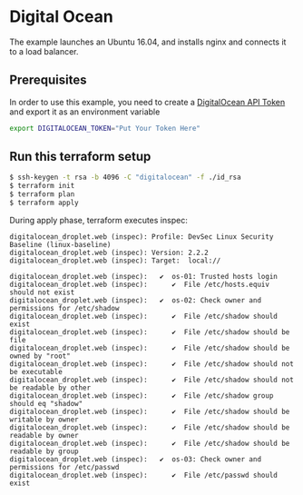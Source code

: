 # Digital Ocean

The example launches an Ubuntu 16.04, and installs nginx and connects it to a load balancer.

## Prerequisites

In order to use this example, you need to create a [DigitalOcean API Token](https://cloud.digitalocean.com/account/api/tokens) and export it as an environment variable

```bash
export DIGITALOCEAN_TOKEN="Put Your Token Here" 
```

## Run this terraform setup

```bash
$ ssh-keygen -t rsa -b 4096 -C "digitalocean" -f ./id_rsa
$ terraform init
$ terraform plan
$ terraform apply
```

During apply phase, terraform executes inspec:

```
digitalocean_droplet.web (inspec): Profile: DevSec Linux Security Baseline (linux-baseline)
digitalocean_droplet.web (inspec): Version: 2.2.2
digitalocean_droplet.web (inspec): Target:  local://

digitalocean_droplet.web (inspec):   ✔  os-01: Trusted hosts login
digitalocean_droplet.web (inspec):      ✔  File /etc/hosts.equiv should not exist
digitalocean_droplet.web (inspec):   ✔  os-02: Check owner and permissions for /etc/shadow
digitalocean_droplet.web (inspec):      ✔  File /etc/shadow should exist
digitalocean_droplet.web (inspec):      ✔  File /etc/shadow should be file
digitalocean_droplet.web (inspec):      ✔  File /etc/shadow should be owned by "root"
digitalocean_droplet.web (inspec):      ✔  File /etc/shadow should not be executable
digitalocean_droplet.web (inspec):      ✔  File /etc/shadow should not be readable by other
digitalocean_droplet.web (inspec):      ✔  File /etc/shadow group should eq "shadow"
digitalocean_droplet.web (inspec):      ✔  File /etc/shadow should be writable by owner
digitalocean_droplet.web (inspec):      ✔  File /etc/shadow should be readable by owner
digitalocean_droplet.web (inspec):      ✔  File /etc/shadow should be readable by group
digitalocean_droplet.web (inspec):   ✔  os-03: Check owner and permissions for /etc/passwd
digitalocean_droplet.web (inspec):      ✔  File /etc/passwd should exist
```
